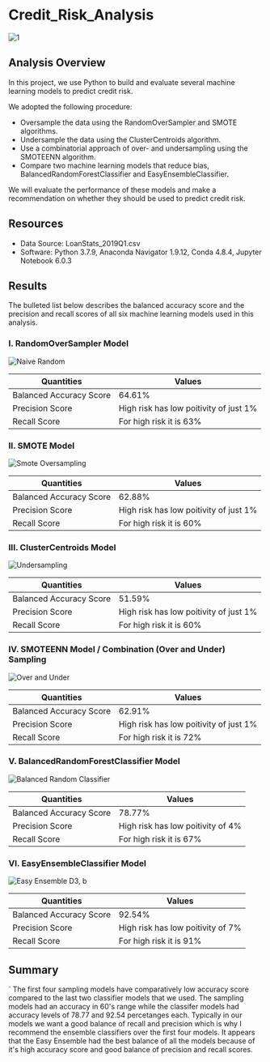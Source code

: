 # Credit_Risk_Analysis
![1](https://user-images.githubusercontent.com/73450637/108589078-9d4fb780-732a-11eb-8d0f-05189dad7199.png)

## Analysis Overview
In this project, we use Python to build and evaluate several machine learning models to predict credit risk.

We adopted the following procedure:

* Oversample the data using the RandomOverSampler and SMOTE algorithms.
* Undersample the data using the ClusterCentroids algorithm.
* Use a combinatorial approach of over- and undersampling using the SMOTEENN algorithm.
* Compare two machine learning models that reduce bias, BalancedRandomForestClassifier and EasyEnsembleClassifier.

We will evaluate the performance of these models and make a recommendation on whether they should be used to predict credit risk.

## Resources

* Data Source: LoanStats_2019Q1.csv
* Software: Python 3.7.9, Anaconda Navigator 1.9.12, Conda 4.8.4, Jupyter Notebook 6.0.3

## Results

The bulleted list below describes the balanced accuracy score and the precision and recall scores of all six machine learning models used in this analysis.

### I. RandomOverSampler Model

![Naive Random](https://user-images.githubusercontent.com/73450637/108589699-a7bf8080-732d-11eb-9bdf-dc030f77a656.png)

| Quantities | Values |
| --- | --- |
| Balanced Accuracy Score | 64.61% |
| Precision Score | High risk has low poitivity of just 1% |
| Recall Score | For high risk it is 63% |


### II. SMOTE Model

![Smote Oversampling](https://user-images.githubusercontent.com/73450637/108589713-b6a63300-732d-11eb-8f3f-acdec92d975d.png)

| Quantities | Values |
| --- | --- |
| Balanced Accuracy Score | 62.88% |
| Precision Score | High risk has low poitivity of just 1% |
| Recall Score | For high risk it is 60% |

### III. ClusterCentroids Model

![Undersampling](https://user-images.githubusercontent.com/73450637/108589715-ba39ba00-732d-11eb-9ce3-3c48ef05f63d.png)

| Quantities | Values |
| --- | --- |
| Balanced Accuracy Score | 51.59% |
| Precision Score | High risk has low poitivity of just 1% |
| Recall Score | For high risk it is 60% |

### IV. SMOTEENN Model / Combination (Over and Under) Sampling

![Over and Under](https://user-images.githubusercontent.com/73450637/108589712-b4dc6f80-732d-11eb-8181-19ad700cc395.png)

| Quantities | Values |
| --- | --- |
| Balanced Accuracy Score | 62.91% |
| Precision Score | High risk has low poitivity of just 1% |
| Recall Score | For high risk it is 72% |

### V. BalancedRandomForestClassifier Model

![Balanced Random Classifier](https://user-images.githubusercontent.com/73450637/108589703-ad1ccb00-732d-11eb-9070-7177e32b2714.png)

| Quantities | Values |
| --- | --- |
| Balanced Accuracy Score | 78.77% |
| Precision Score | High risk has low poitivity of 4% |
| Recall Score | For high risk it is 67% |

### VI. EasyEnsembleClassifier Model

![Easy Ensemble  D3, b](https://user-images.githubusercontent.com/73450637/108589711-b148e880-732d-11eb-9103-dee8b2a02783.png)

| Quantities | Values |
| --- | --- |
| Balanced Accuracy Score | 92.54% |
| Precision Score | High risk has low poitivity of 7% |
| Recall Score | For high risk it is 91% |

## Summary

`
The first four sampling models have comparatively low accuracy score compared to the last two classifier models that we used. The sampling models had an accuracy in 60's range while the classifer models had accuracy levels of 78.77 and 92.54 percetanges each. Typically in our models we want a good balance of recall and precision which is why I recommend the ensemble classifiers over the first four models. It appears that the Easy Ensemble had the best balance of all the models because of it's high accuracy score and good balance of precision and recall scores.
